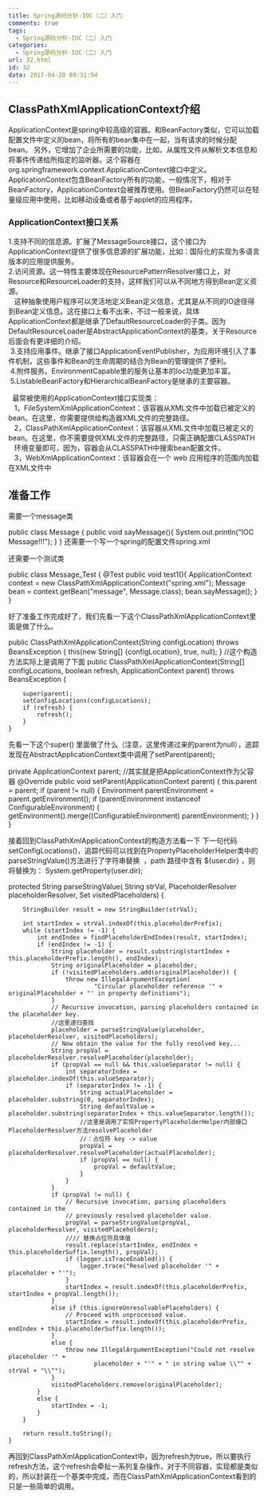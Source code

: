 ```yaml
---
title: Spring源码分析-IOC（二）入门
comments: true
tags:
  - Spring源码分析-IOC（二）入门
categories:
  - Spring源码分析-IOC（二）入门
url: 32.html
id: 32
date: 2017-04-20 09:31:54
---
```


**ClassPathXmlApplicationContext介绍**
------------------------------------

ApplicationContext是spring中较高级的容器。和BeanFactory类似，它可以加载配置文件中定义的bean，将所有的bean集中在一起，当有请求的时候分配bean。 另外，它增加了企业所需要的功能，比如，从属性文件从解析文本信息和将事件传递给所指定的监听器。这个容器在org.springframework.context.ApplicationContext接口中定义。ApplicationContext包含BeanFactory所有的功能，一般情况下，相对于BeanFactory，ApplicationContext会被推荐使用。但BeanFactory仍然可以在轻量级应用中使用，比如移动设备或者基于applet的应用程序。

### ApplicationContext接口关系

1.支持不同的信息源。扩展了MessageSource接口，这个接口为ApplicationContext提供了很多信息源的扩展功能，比如：国际化的实现为多语言版本的应用提供服务。  
2.访问资源。这一特性主要体现在ResourcePatternResolver接口上，对Resource和ResourceLoader的支持，这样我们可以从不同地方得到Bean定义资源。  
   这种抽象使用户程序可以灵活地定义Bean定义信息，尤其是从不同的IO途径得到Bean定义信息。这在接口上看不出来，不过一般来说，具体ApplicationContext都是继承了DefaultResourceLoader的子类。因为DefaultResourceLoader是AbstractApplicationContext的基类，关于Resource后面会有更详细的介绍。  
 3.支持应用事件。继承了接口ApplicationEventPublisher，为应用环境引入了事件机制，这些事件和Bean的生命周期的结合为Bean的管理提供了便利。  
 4.附件服务。EnvironmentCapable里的服务让基本的Ioc功能更加丰富。  
 5.ListableBeanFactory和HierarchicalBeanFactory是继承的主要容器。

  最常被使用的ApplicationContext接口实现类：  
   1，FileSystemXmlApplicationContext：该容器从XML文件中加载已被定义的bean。在这里，你需要提供给构造器XML文件的完整路径。  
   2，ClassPathXmlApplicationContext：该容器从XML文件中加载已被定义的bean。在这里，你不需要提供XML文件的完整路径，只需正确配置CLASSPATH   
   环境变量即可，因为，容器会从CLASSPATH中搜索bean配置文件。  
   3，WebXmlApplicationContext：该容器会在一个 web 应用程序的范围内加载在XML文件中

**准备工作**
--------

需要一个message类

public class Message {
	public void sayMessage(){
		System.out.println("IOC Message!!!");
	}
}
还需要一个写一个spring的配置文件spring.xml

<?xml version="1.0" encoding="UTF-8"?>
<beans xmlns="http://www.springframework.org/schema/beans"
       xmlns:xsi="http://www.w3.org/2001/XMLSchema-instance"
       xsi:schemaLocation="http://www.springframework.org/schema/beans http://www.springframework.org/schema/beans/spring-beans.xsd">
      <bean id="message" class="ioc.Message"></bean>
</beans>

还需要一个测试类

public class Message_Test {	
	@Test
	public void test1(){
		ApplicationContext context = new ClassPathXmlApplicationContext("spring.xml");
		Message bean = context.getBean("message", Message.class);
		bean.sayMessage();
	}
}

好了准备工作完成好了，我们先看一下这个ClassPathXmlApplicationContext里面是做了什么。

public ClassPathXmlApplicationContext(String configLocation) throws BeansException {
		this(new String\[\] {configLocation}, true, null);
	}
//这个构造方法实际上是调用了下面
public ClassPathXmlApplicationContext(String\[\] configLocations, boolean refresh, ApplicationContext parent)
			throws BeansException {

		super(parent);
		setConfigLocations(configLocations);
		if (refresh) {
			refresh();
		}
	}

先看一下这个super() 里面做了什么（注意，这里传递过来的parent为null），追踪发现在AbstractApplicationContext类中调用了setParent(parent);

private ApplicationContext parent;
//其实就是把ApplicationContext作为父容器
@Override
	public void setParent(ApplicationContext parent) {
		this.parent = parent;
		if (parent != null) {
			Environment parentEnvironment = parent.getEnvironment();
			if (parentEnvironment instanceof ConfigurableEnvironment) {
				getEnvironment().merge((ConfigurableEnvironment) parentEnvironment);
			}
		}
	}

接着回到ClassPathXmlApplicationContext的构造方法看一下 下一句代码setConfigLocations()，追踪代码可以找到在PropertyPlaceholderHelper类中的parseStringValue()方法进行了字符串替换  ，path 路径中含有 ${user.dir} ，则将替换为： System.getProperty(user.dir);

protected String parseStringValue(
			String strVal, PlaceholderResolver placeholderResolver, Set<String> visitedPlaceholders) {

		StringBuilder result = new StringBuilder(strVal);

		int startIndex = strVal.indexOf(this.placeholderPrefix);
		while (startIndex != -1) {
			int endIndex = findPlaceholderEndIndex(result, startIndex);
			if (endIndex != -1) {
				String placeholder = result.substring(startIndex + this.placeholderPrefix.length(), endIndex);
				String originalPlaceholder = placeholder;
				if (!visitedPlaceholders.add(originalPlaceholder)) {
					throw new IllegalArgumentException(
							"Circular placeholder reference '" + originalPlaceholder + "' in property definitions");
				}
				// Recursive invocation, parsing placeholders contained in the placeholder key.
				//这里递归查找
				placeholder = parseStringValue(placeholder, placeholderResolver, visitedPlaceholders);
				// Now obtain the value for the fully resolved key...
				String propVal = placeholderResolver.resolvePlaceholder(placeholder);
				if (propVal == null && this.valueSeparator != null) {
					int separatorIndex = placeholder.indexOf(this.valueSeparator);
					if (separatorIndex != -1) {
						String actualPlaceholder = placeholder.substring(0, separatorIndex);
						String defaultValue = placeholder.substring(separatorIndex + this.valueSeparator.length());
						//这里是调用了实现PropertyPlaceholderHelper内部接口PlaceholderResolver方法resolvePlaceholder
						//：占位符 key -> value
						propVal = placeholderResolver.resolvePlaceholder(actualPlaceholder);
						if (propVal == null) {
							propVal = defaultValue;
						}
					}
				}
				if (propVal != null) {
					// Recursive invocation, parsing placeholders contained in the
					// previously resolved placeholder value.
					propVal = parseStringValue(propVal, placeholderResolver, visitedPlaceholders);
					//// 替换占位符具体值
					result.replace(startIndex, endIndex + this.placeholderSuffix.length(), propVal);
					if (logger.isTraceEnabled()) {
						logger.trace("Resolved placeholder '" + placeholder + "'");
					}
					startIndex = result.indexOf(this.placeholderPrefix, startIndex + propVal.length());
				}
				else if (this.ignoreUnresolvablePlaceholders) {
					// Proceed with unprocessed value.
					startIndex = result.indexOf(this.placeholderPrefix, endIndex + this.placeholderSuffix.length());
				}
				else {
					throw new IllegalArgumentException("Could not resolve placeholder '" +
							placeholder + "'" + " in string value \\"" + strVal + "\\"");
				}
				visitedPlaceholders.remove(originalPlaceholder);
			}
			else {
				startIndex = -1;
			}
		}

		return result.toString();
	}

再回到ClassPathXmlApplicationContext中，因为refresh为true，所以要执行refresh方法，这个refresh会牵扯一系列复杂操作，对于不同容器，实现都是类似的，所以封装在一个基类中完成，而在ClassPathXmlApplicationContext看到的只是一些简单的调用。